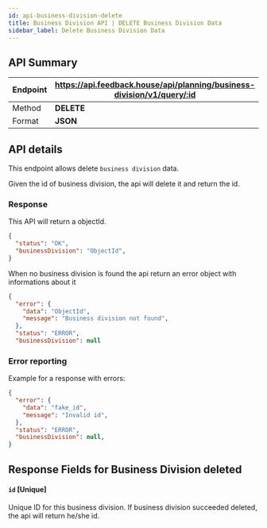 ```yaml
---
id: api-business-division-delete
title: Business Division API | DELETE Business Division Data
sidebar_label: Delete Business Division Data
---
```


## API Summary

| Endpoint | **https://api.feedback.house/api/planning/business-division/v1/query/:id** |
| -------- | ---------------------------------------------------------- |
| Method   | **DELETE**                                                 |
| Format   | **JSON**                                                   |

## API details

This endpoint allows delete `business division` data.

Given the id of business division, the api will delete it and return the id.

### Response

This API will return a objectId.

```json
{
  "status": "OK",
  "businessDivision": "ObjectId",
}
```

When no business division is found the api return an error object with informations about it

```json
{
  "error": {
    "data": "ObjectId",
    "message": "Business division not found",
  },
  "status": "ERROR",
  "businessDivision": null
```

### Error reporting

Example for a response with errors:

```json
{
  "error": {
    "data": "fake_id",
    "message": "Invalid id",
  },
  "status": "ERROR",
  "businessDivision": null,
}
```

## Response Fields for Business Division deleted

#### `id` [Unique]

Unique ID for this business division. If business division succeeded deleted, the api will return he/she id.
